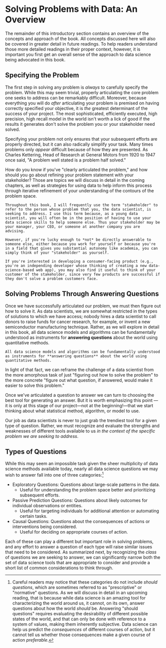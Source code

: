 # Solving Problems with Data: An Overview

The remainder of this introductory section contains an overview of the concepts and approach of the book. All concepts discussed here will also be covered in greater detail in future readings. To help readers understand those more detailed readings in their proper context, however, it is important you first get an overall sense of the approach to data science being advocated in this book.

## Specifying the Problem

The first step in solving any problem is *always* to carefully specify the problem. While this may seem trivial, properly articulating the core problem one seeks to address can be remarkably difficult. Moreover, because everything you will do *after* articulating your problem is premised on having correctly specified your objective, it is *the* greatest determinant of the success of your project. The most sophisticated, efficiently executed, high precision, high recall model in the world isn't worth a lick of good if the results it generates don't solve the problem you or your stakeholder need solved.

Specifying your problem not only ensures that your subsequent efforts are properly directed, but it can also radically simplify your task. Many times problems only *appear* difficult because of how they are presented. As Charles Kettering, Head of Research at General Motors from 1920 to 1947 once said, "A problem well stated is a problem half solved."

How do you know if you've "clearly articulated the problem," and how should you go about refining your problem statement with your stakeholder? Those are topics we will discuss in detail in the coming chapters, as well as strategies for using data to help inform this process through iterative refinement of your understanding of the contours of the problem space.

```{note}
Throughout this book, I will frequently use the term "stakeholder" to refer to the person whose problem that you, the data scientist, is seeking to address. I use this term because, as a young data scientist, you will often be in the position of having to use your data science skills to help someone else. Thus your stakeholder may be your manager, your CEO, or someone at another company you are advising.

However, if you're lucky enough to *not* be directly answerable to someone else, either because you work for yourself or because you're in a field that gives you substantial autonomy like academia, you can simply think of your "stakeholder" as yourself.

If you're interested in developing a consumer-facing product (e.g., you're an independing developer whose thinking of creating a new data-science-based web app), you may also find it useful to think of your customer of the stakeholder, since very few products are successful if they don't solve a problem customers face. 
```

## Solving Problems Through Answering Questions

Once we have successfully articulated our problem, we must then figure out how to solve it. As data scientists, we are somewhat restricted in the types of solutions to which we have access; nobody hires a data scientist to call donors to raise funds for cancer research, for example, or invent a new semiconductor manufacturing technique. Rather, as we will explore in detail in this book, all data science models and algorithms can be fundamentally understood as instruments for **answering questions** about the world using quantitative methods.

```{sidebar} Answering Questions
All data science models and algorithms can be fundamentally understood as instruments for **answering questions** about the world using quantitative methods.
```

In light of that fact, we can reframe the challenge of a data scientist from the more amorphous task of just "figuring out how to solve the problem" to the more concrete "figure out what question, if answered, would make it easier to solve this problem."

<!-- To illustrate, [need some examples here. Examples hurt my head. Sticking to framework for now while I have momentum.] -->

Once we've articulated a question to answer we can turn to choosing the best tool for generating an answer. But it is worth emphasizing this point — it is only at this stage of our project—not at the beginning!—that we start thinking about what statistical method, algorithm, or model to use.

Our job as data scientists is never to just grab the trendiest tool for a given type of question. Rather, we must recognize and evaluate the strengths and weaknesses of different tools available to us *in the context of the specific problem we are seeking to address*.

## Types of Questions

While this may seem an impossible task given the sheer multiplicity of data science methods available today, nearly all data science questions we may wish to answer fall into one of three categories:[^prescriptivequestions]

- Exploratory Questions: Questions about large-scale patterns in the data.
  - Useful for understanding the problem space better and prioritizing subsequent efforts.
- Passive Prediction Questions: Questions about likely outcomes for individual observations or entities.
  - Useful for targeting individuals for additional attention or automating certain tasks.
- Causal Questions: Questions about the consequences of actions or interventions being considered.
  - Useful for deciding on appropriate courses of action.

Each of these can play a different but important role in solving problems, and any effort to answer a question of each type will raise similar issues that need to be considered. As summarized next, by recognizing the *class* of questions we are seeking to answer, we can significantly narrow both the set of data science tools that are appropriate to consider and provide a short list of common considerations to think through.

[^prescriptivequestions]: Careful readers may notice that these categories do not include *should questions*, which are sometimes referred to as "prescriptive" or "normative" questions. As we will discuss in detail in an upcoming reading, that is because while data science is an amazing tool for characterizing the world around us, it cannot, on its own, answer questions about how the world *should* be. Answering "should questions" requires evaluating the desirability of different possible states of the world, and that can only be done with reference to a system of values, making them inherently subjective. Data science can help us predict the *consequences* of different courses of action, but it cannot tell us whether those consequences make a given course of action *preferable*.
